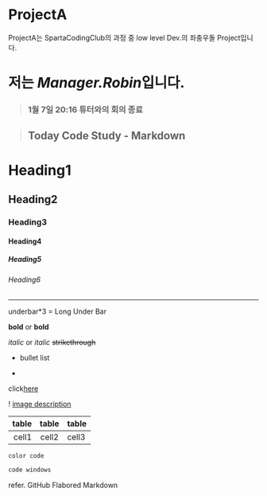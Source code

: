 # ProjectA
ProjectA는 SpartaCodingClub의 과정 중 low level Dev.의 좌충우돌 Project입니다.
# 저는 *Manager.Robin*입니다.
>### 1월 7일 20:16 튜터와의 회의 종료

>## Today Code Study - Markdown

<!-- Heading -->
# Heading1
## Heading2
### Heading3
#### Heading4
##### Heading5
###### Heading6
___ 
underbar*3 = Long Under Bar

**bold** or __bold__

*italic* or _italic_
~~strikethrough~~

* bullet list
- 

<!-- Link -->
click[here](https://)

! [image description](https://)
<!-- table -->

|table|table|table|
|--:|:--:|:--|
|cell1|cell2|cell3|

`color code`

```js
code windows
```
refer. GitHub Flabored Markdown



